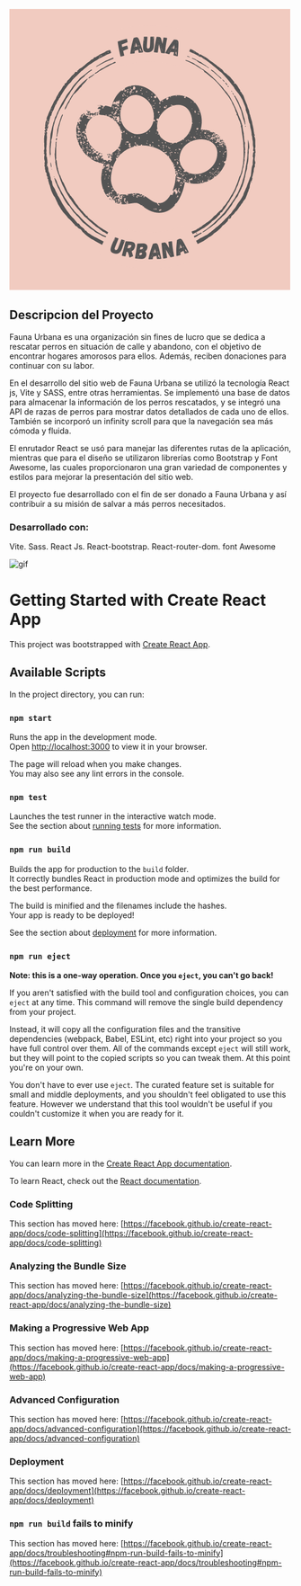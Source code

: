![logo](https://github.com/samu1992/Fauna-Urbana/blob/master/src/components/NavBar/ADOPCION.png)

## Descripcion del Proyecto

Fauna Urbana es una organización sin fines de lucro que se dedica a rescatar perros en situación de calle y abandono, con el objetivo de encontrar hogares amorosos para ellos. Además, reciben donaciones para continuar con su labor.

En el desarrollo del sitio web de Fauna Urbana se utilizó la tecnología React js, Vite y SASS, entre otras herramientas. Se implementó una base de datos para almacenar la información de los perros rescatados, y se integró una API de razas de perros para mostrar datos detallados de cada uno de ellos. También se incorporó un infinity scroll para que la navegación sea más cómoda y fluida.

El enrutador React se usó para manejar las diferentes rutas de la aplicación, mientras que para el diseño se utilizaron librerías como Bootstrap y Font Awesome, las cuales proporcionaron una gran variedad de componentes y estilos para mejorar la presentación del sitio web.

El proyecto fue desarrollado con el fin de ser donado a Fauna Urbana y así contribuir a su misión de salvar a más perros necesitados.
### Desarrollado con:
Vite.
Sass.
React Js.
React-bootstrap.
React-router-dom.
font Awesome

![gif](https://github.com/samu1992/Fauna-Urbana/blob/master/src/imagenes/gifFauna.gif)

# Getting Started with Create React App

This project was bootstrapped with [Create React App](https://github.com/facebook/create-react-app).

## Available Scripts

In the project directory, you can run:

### `npm start`

Runs the app in the development mode.\
Open [http://localhost:3000](http://localhost:3000) to view it in your browser.

The page will reload when you make changes.\
You may also see any lint errors in the console.

### `npm test`

Launches the test runner in the interactive watch mode.\
See the section about [running tests](https://facebook.github.io/create-react-app/docs/running-tests) for more information.

### `npm run build`

Builds the app for production to the `build` folder.\
It correctly bundles React in production mode and optimizes the build for the best performance.

The build is minified and the filenames include the hashes.\
Your app is ready to be deployed!

See the section about [deployment](https://facebook.github.io/create-react-app/docs/deployment) for more information.

### `npm run eject`

**Note: this is a one-way operation. Once you `eject`, you can't go back!**

If you aren't satisfied with the build tool and configuration choices, you can `eject` at any time. This command will remove the single build dependency from your project.

Instead, it will copy all the configuration files and the transitive dependencies (webpack, Babel, ESLint, etc) right into your project so you have full control over them. All of the commands except `eject` will still work, but they will point to the copied scripts so you can tweak them. At this point you're on your own.

You don't have to ever use `eject`. The curated feature set is suitable for small and middle deployments, and you shouldn't feel obligated to use this feature. However we understand that this tool wouldn't be useful if you couldn't customize it when you are ready for it.

## Learn More

You can learn more in the [Create React App documentation](https://facebook.github.io/create-react-app/docs/getting-started).

To learn React, check out the [React documentation](https://reactjs.org/).

### Code Splitting

This section has moved here: [https://facebook.github.io/create-react-app/docs/code-splitting](https://facebook.github.io/create-react-app/docs/code-splitting)

### Analyzing the Bundle Size

This section has moved here: [https://facebook.github.io/create-react-app/docs/analyzing-the-bundle-size](https://facebook.github.io/create-react-app/docs/analyzing-the-bundle-size)

### Making a Progressive Web App

This section has moved here: [https://facebook.github.io/create-react-app/docs/making-a-progressive-web-app](https://facebook.github.io/create-react-app/docs/making-a-progressive-web-app)

### Advanced Configuration

This section has moved here: [https://facebook.github.io/create-react-app/docs/advanced-configuration](https://facebook.github.io/create-react-app/docs/advanced-configuration)

### Deployment

This section has moved here: [https://facebook.github.io/create-react-app/docs/deployment](https://facebook.github.io/create-react-app/docs/deployment)

### `npm run build` fails to minify

This section has moved here: [https://facebook.github.io/create-react-app/docs/troubleshooting#npm-run-build-fails-to-minify](https://facebook.github.io/create-react-app/docs/troubleshooting#npm-run-build-fails-to-minify)
